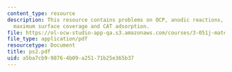 ```yaml
---
content_type: resource
description: This resource contains problems on OCP, anodic reactions, affinity constant,
  maximum surface coverage and CAT adsorption.
file: https://ol-ocw-studio-app-qa.s3.amazonaws.com/courses/3-051j-materials-for-biomedical-applications-spring-2006/a5ba7cb998764b09a25171b25e365b37_ps2.pdf
file_type: application/pdf
resourcetype: Document
title: ps2.pdf
uid: a5ba7cb9-9876-4b09-a251-71b25e365b37
---
```


